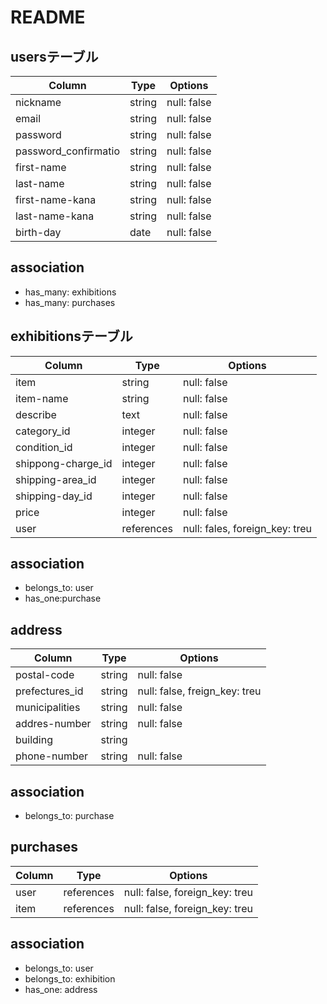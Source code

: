 # README

## usersテーブル

| Column                | Type    | Options     |
| --------------------- | ------- | ----------- |
| nickname              | string  | null: false |
| email                 | string  | null: false |
| password              | string  | null: false |
| password_confirmatio  | string  | null: false |
| first-name            | string  | null: false |
| last-name             | string  | null: false |
| first-name-kana       | string  | null: false |
| last-name-kana        | string  | null: false |
| birth-day             | date    | null: false |

## association
- has_many: exhibitions
- has_many: purchases



## exhibitionsテーブル

| Column             | Type       | Options                        |
| ------------------ | ---------- | ------------------------------ |
| item               | string     | null: false                    |
| item-name          | string     | null: false                    |
| describe           | text       | null: false                    |
| category_id        | integer    | null: false                    |
| condition_id       | integer    | null: false                    |
| shippong-charge_id | integer    | null: false                    |
| shipping-area_id   | integer    | null: false                    |
| shipping-day_id    | integer    | null: false                    |
| price              | integer    | null: false                    |
| user               | references | null: fales, foreign_key: treu |

## association
- belongs_to: user
- has_one:purchase

## address

| Column          | Type        | Options                        |
| --------------- | ----------- | ------------------------------ |
| postal-code     | string      | null: false                    |
| prefectures_id  | string      | null: false, freign_key: treu  |
| municipalities  | string      | null: false                    |
| addres-number   | string      | null: false                    |
| building        | string      |                                |
| phone-number    | string      | null: false                    |

## association
- belongs_to: purchase


## purchases

| Column          | Type        | Options                        |
| --------------- | ----------- | ------------------------------ |
| user            | references  | null: false, foreign_key: treu |
| item            | references  | null: false, foreign_key: treu |

## association
- belongs_to: user
- belongs_to: exhibition
- has_one: address